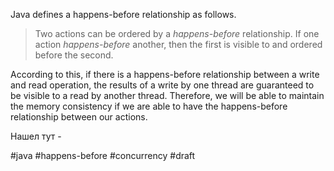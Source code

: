 Java defines a happens-before relationship as follows.

> Two actions can be ordered by a _happens-before_ relationship. If one action _happens-before_ another, then the first is visible to and ordered before the second.

According to this, if there is a happens-before relationship between a write and read operation, the results of a write by one thread are guaranteed to be visible to a read by another thread. Therefore, we will be able to maintain the memory consistency if we are able to have the happens-before relationship between our actions.

Нашел тут - [](https://medium.com/@kasunpdh/handling-java-memory-consistency-with-happens-before-relationship-95ddc837ab13)

#java #happens-before #concurrency 
#draft